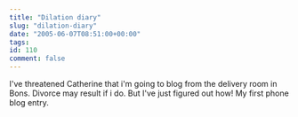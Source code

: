 ```yaml
---
title: "Dilation diary"
slug: "dilation-diary"
date: "2005-06-07T08:51:00+00:00"
tags:
id: 110
comment: false
---
```


<div style="clear: both" />

I've threatened Catherine that i'm going to blog from the delivery room in Bons. Divorce may result if i do. But I've just figured out how! My first phone blog entry.

<div style="clear: both; padding-bottom: 0.25em" />
